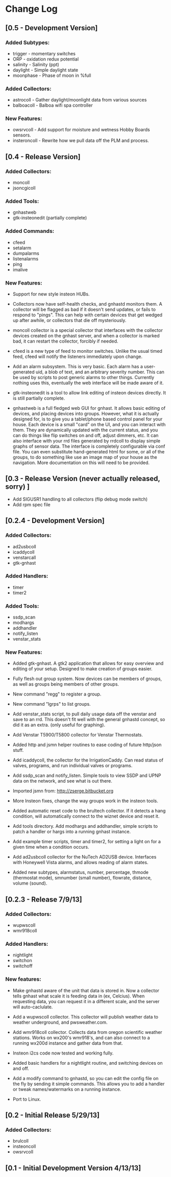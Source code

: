 # Change Log

## [0.5 - Development Version]
### Added Subtypes:
- trigger - momentary switches
- ORP - oxidation redux potential
- salinity - Salinity (ppt)
- daylight - Simple daylight state
- moonphase - Phase of moon in %full
### Added Collectors:
- astrocoll - Gather daylight/moonlight data from various sources
- balboacoll - Balboa wifi spa controller
### New Features:
- owsrvcoll - Add support for moisture and wetness Hobby Boards sensors.
- insteroncoll - Rewrite how we pull data off the PLM and process.

## [0.4 - Release Version]
### Added Collectors:
- moncoll
- jsoncgicoll
### Added Tools:
- gnhastweb
- gtk-insteonedit (partially complete)
###	Added Commands:
- cfeed
- setalarm
- dumpalarms
- listenalarms
- ping
- imalive
###	New Features:

- Support for new style insteon HUBs.

- Collectors now have self-health checks, and gnhastd monitors them.  A
  collector will be flagged as bad if it doesn't send updates, or fails
  to respond to "pings".  This can help with certain devices that get
  wedged up after awhile, or collectors that die off mysteriously.

- moncoll collector is a special collector that interfaces with the
  collector devices created on the gnhast server, and when a collector
  is marked bad, it can restart the collector, forcibly if needed.

- cfeed is a new type of feed to monitor switches.  Unlike the usual
  timed feed, cfeed will notify the listeners immediately upon change.

- Add an alarm subsystem.  This is very basic.  Each alarm has a
  user-generated uid, a blob of text, and an arbitrary severity number.
  This can be used by scripts to post generic alarms to other things.
  Currently nothing uses this, eventually the web interface will be
  made aware of it.

- gtk-insteonedit is a tool to allow link editing of insteon devices
  directly.  It is still partially complete.

- gnhastweb is a full fledged web GUI for gnhast.  It allows basic
  editing of devices, and placing devices into groups.  However, what
  it is actually designed for, is to give you a tablet/phone based
  control panel for your house.  Each device is a small "card" on the UI,
  and you can interact with them.  They are dynamically updated with the
  current status, and you can do things like flip switches on and off,
  adjust dimmers, etc.  It can also interface with your rrd files
  generated by rrdcoll to display simple graphs of sensor data.  The
  interface is completely configurable via conf file.  You can even
  substitute hand-generated html for some, or all of the groups, to do
  something like use an image map of your house as the navigation.  More
  documentation on this will need to be provided.
	
## [0.3 - Release Version (never actually released, sorry) ]
- Add SIGUSR1 handling to all collectors (flip debug mode switch)
- Add rpm spec file	

## [0.2.4 - Development Version]
###	Added Collectors:
- ad2usbcoll
- icaddycoll
- venstarcall
- gtk-gnhast
###	Added Handlers:
- timer
- timer2
###	Added Tools:
- ssdp_scan
- modhargs
- addhandler
- notify_listen
- venstar_stats
###	New Features:

- Added gtk-gnhast. A gtk2 application that allows for easy overview and
  editing of your setup.  Designed to make creation of groups easier.
	
- Fully flesh out group system.  Now devices can be members of groups,
  as well as groups being members of other groups.

- New command "regg" to register a group.

- New command "lgrps" to list groups.

- Add venstar_stats script, to pull daily usage data off the venstar and
  save to an rrd.  This doesn't fit well with the general gnhastd
  concept, so did it as an extra. (only useful for graphing).

- Add Venstar T5900/T5800 collector for Venstar Thermostats.

- Added http and jsmn helper routines to ease coding of future
  http/json stuff.

- Add icaddycoll, the collector for the IrrigationCaddy. Can read status
  of valves, programs, and run individual valves or programs.

- Add ssdp_scan and notify_listen.  Simple tools to view SSDP and UPNP
  data on the network, and see what is out there.

- Imported jsmn from: http://zserge.bitbucket.org

- More Insteon fixes, change the way groups work in the insteon tools.

- Added automatic reset code to the brultech collector.  If it detects
  a hang condition, will automatically connect to the wiznet device and
  reset it.

- Add tools directory.  Add modhargs and addhandler, simple scripts to
  patch a handler or hargs into a running gnhast instance.

- Add example timer scripts, timer and timer2, for setting a light on
  for a given time when a condition occurs.

- Add ad2usbcoll collector for the NuTech AD2USB device.  Interfaces
  with Honeywell Vista alarms, and allows reading of alarm states.

- Added new subtypes, alarmstatus, number, percentage,
  thmode (thermostat mode), smnumber (small number), flowrate, distance,
  volume (sound).

## [0.2.3 - Release 7/9/13]
### Added Collectors:
- wupwscoll
- wmr918coll
###	Added Handlers:
- nightlight
- switchon
- switchoff
### New features:
	
- Make gnhastd aware of the unit that data is stored in.
  Now a collector tells gnhast what scale it is feeding data in
  (ex, Celcius). When requesting data, you can request it in a
  different scale, and the server will auto-caclulate.
	
- Add a wupwscoll collector.  This collector will publish weather data
  to weather underground, and pwsweather.com.
	
- Add wmr918coll collector.  Collects data from oregon scientific
  weather stations. Works on wx200's wmr918's, and can also connect to
  a running wx200d instance and gather data from that.
	
- Insteon i2cs code now tested and working fully.
	
- Added basic handlers for a nightlight routine, and switching devices
  on and off.
	
- Add a modify command to gnhastd, so you can edit the config file on
  the fly by sending it simple commands.  This allows you to add a
  handler or tweak names/watermarks on a running instance.
	
- Port to Linux.

## [0.2 - Initial Release 5/29/13]
### Added Collectors:
- brulcoll
- insteoncoll
- owsrvcoll

## [0.1 - Initial Development Version 4/13/13]
